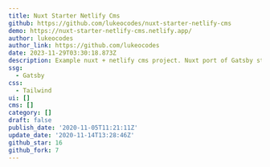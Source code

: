 ```yaml
---
title: Nuxt Starter Netlify Cms
github: https://github.com/lukeocodes/nuxt-starter-netlify-cms
demo: https://nuxt-starter-netlify-cms.netlify.app/
author: lukeocodes
author_link: https://github.com/lukeocodes
date: 2023-11-29T03:30:18.873Z
description: Example nuxt + netlify cms project. Nuxt port of Gatsby starter app.
ssg:
  - Gatsby
css:
  - Tailwind
ui: []
cms: []
category: []
draft: false
publish_date: '2020-11-05T11:21:11Z'
update_date: '2020-11-14T13:28:46Z'
github_star: 16
github_fork: 7
---
```

